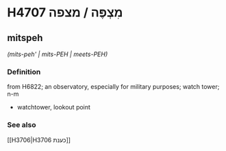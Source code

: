 # H4707 מִצְפֶּה / מצפה

## mitspeh

_(mits-peh' | mits-PEH | meets-PEH)_

### Definition

from H6822; an observatory, especially for military purposes; watch tower; n-m

- watchtower, lookout point

### See also

[[H3706|H3706 כענת]]
